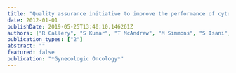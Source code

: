 ```yaml
---
title: "Quality assurance initiative to improve the performance of cytology and HPV testing for predicting clinically relevant disease in peri-and postmenopausal women with ASCUS"
date: 2012-01-01
publishDate: 2019-05-25T13:40:10.146261Z
authors: ["R Callery", "S Kumar", "T McAndrew", "M Simmons", "S Isani", "M Einstein", "M Abadi"]
publication_types: ["2"]
abstract: ""
featured: false
publication: "*Gynecologic Oncology*"
---
```


